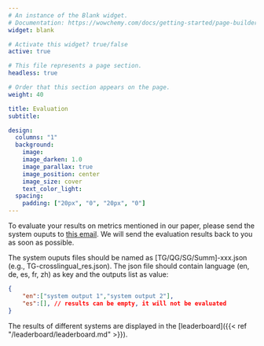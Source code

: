 ```yaml
---
# An instance of the Blank widget.
# Documentation: https://wowchemy.com/docs/getting-started/page-builder/
widget: blank

# Activate this widget? true/false
active: true

# This file represents a page section.
headless: true

# Order that this section appears on the page.
weight: 40

title: Evaluation
subtitle:

design:
  columns: "1"
  background:
    image: 
    image_darken: 1.0
    image_parallax: true
    image_position: center
    image_size: cover
    text_color_light: 
  spacing:
    padding: ["20px", "0", "20px", "0"]
---
```


To evaluate your results on metrics mentioned in our paper, please send the system ouputs to <a href="mailto:
mtg_eval@bytedance.com">this email</a>. We will send the evaluation results back to you as soon as possible.


The system ouputs files should be named as \[TG/QG/SG/Summ\]-xxx.json (e.g., TG-crosslingual_res.json). The json file should contain language (en, de, es, fr, zh) as key and the outputs list as value:
```json
{
    "en":["system output 1","system output 2"], 
    "es":[], // results can be empty, it will not be evaluated 
}
```

The results of different systems are displayed in the [leaderboard]({{< ref "/leaderboard/leaderboard.md" >}}).



